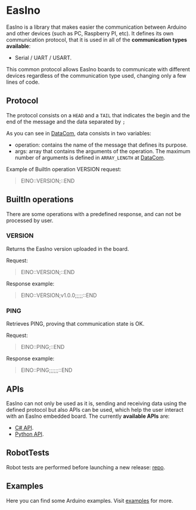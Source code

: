 # EasIno
EasIno is a library that makes easier the communication between Arduino and other devices (such as PC, Raspberry PI, etc). It defines its own communication protocol, that it is used in all of the **communication types available**:

+ Serial / UART / USART.

This common protocol allows EasIno boards to communicate with different devices regardless of the communication type used, changing only a few lines of code.

## Protocol

The protocol consists on a `HEAD` and a `TAIL` that indicates the begin and the end of the message and the data separated by `;`

As you can see in [DataCom](src/DataCom.h), data consists in two variables:

+ operation: contains the name of the message that defines its purpose.
+ args: array that contains the arguments of the operation. The maximum number of arguments is defined in `ARRAY_LENGTH` at [DataCom](src/DataCom.h).

Example of BuiltIn operation VERSION request:
> EINO::VERSION;::END


## BuiltIn operations
There are some operations with a predefined response, and can not be processed
by user.

### VERSION
Returns the EasIno version uploaded in the board.

Request:
> EINO::VERSION;::END

Response example:
> EINO::VERSION;v1.0.0;;;;;::END

### PING
Retrieves PING, proving that communication state is OK.

Request:
> EINO::PING;::END

Response example:
> EINO::PING;;;;;;::END

## APIs
EasIno can not only be used as it is, sending and receiving data using the defined protocol but also APIs can be used, which help the user interact with an EasIno embedded board. The currently **available APIs** are:

+ [C# API](https://github.com/Frai13/EasInoCSharpAPI).
+ [Python API](https://github.com/Frai13/easino-py).

## RobotTests
Robot tests are performed before launching a new release: [repo](https://github.com/Frai13/EasInoRobotTests).

## Examples
Here you can find some Arduino examples. Visit [examples](examples) for more.


